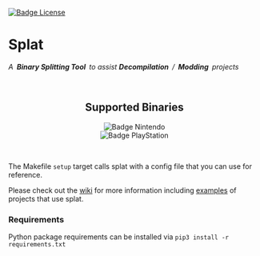 
[![Badge License]][License]

# Splat

*A **Binary Splitting Tool** to assist **Decompilation** / **Modding** projects*

<br>

<div align = center>

## Supported Binaries

![Badge Nintendo] <br>
![Badge PlayStation]

</div>

<br>

The Makefile `setup` target calls splat with a config file that you can use for reference.

Please check out the [wiki] for more information including [examples] of projects that use splat.

### Requirements
Python package requirements can be installed via `pip3 install -r requirements.txt`



<!----------------------------------------------------------------------------->

[Examples]: https://github.com/ethteck/splat/wiki/Examples
[Wiki]: https://github.com/ethteck/splat/wiki

[License]: LICENSE

<!---------------------------------[ Badges ]---------------------------------->

[Badge PlayStation]: https://img.shields.io/badge/PSX-003791?style=for-the-badge&logo=PlayStation&logoColor=white&logoWidth=200
[Badge Nintendo]: https://img.shields.io/badge/N64-E60012?style=for-the-badge&logo=Nintendo&logoColor=white&logoWidth=200
[Badge License]: https://img.shields.io/badge/License-MIT-yellow.svg?style=for-the-badge
